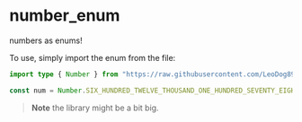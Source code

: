 # number_enum
numbers as enums!

To use, simply import the enum from the file:

```ts
import type { Number } from "https://raw.githubusercontent.com/LeoDog896/number_enum/main/index.ts";

const num = Number.SIX_HUNDRED_TWELVE_THOUSAND_ONE_HUNDRED_SEVENTY_EIGHT // 612178
```

> **Note**
> the library might be a bit big.
